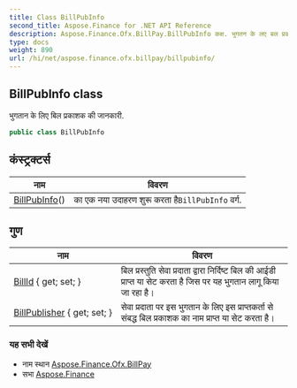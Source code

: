 ```yaml
---
title: Class BillPubInfo
second_title: Aspose.Finance for .NET API Reference
description: Aspose.Finance.Ofx.BillPay.BillPubInfo कक्ष. भुगतन के लए बल प्रकशक क जनकर.
type: docs
weight: 890
url: /hi/net/aspose.finance.ofx.billpay/billpubinfo/
---
```

## BillPubInfo class

भुगतान के लिए बिल प्रकाशक की जानकारी.

```csharp
public class BillPubInfo
```

## कंस्ट्रक्टर्स

| नाम | विवरण |
| --- | --- |
| [BillPubInfo](billpubinfo/)() | का एक नया उदाहरण शुरू करता है`BillPubInfo` वर्ग. |

## गुण

| नाम | विवरण |
| --- | --- |
| [BillId](../../aspose.finance.ofx.billpay/billpubinfo/billid/) { get; set; } | बिल प्रस्तुति सेवा प्रदाता द्वारा निर्दिष्ट बिल की आईडी प्राप्त या सेट करता है जिस पर यह भुगतान लागू किया जा रहा है। |
| [BillPublisher](../../aspose.finance.ofx.billpay/billpubinfo/billpublisher/) { get; set; } | सेवा प्रदाता पर इस भुगतान के लिए इस प्राप्तकर्ता से संबद्ध बिल प्रकाशक का नाम प्राप्त या सेट करता है। |

### यह सभी देखें

* नाम स्थान [Aspose.Finance.Ofx.BillPay](../../aspose.finance.ofx.billpay/)
* सभा [Aspose.Finance](../../)


